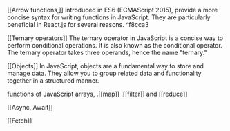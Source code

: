 
[[Arrow functions,]] introduced in ES6 (ECMAScript 2015), provide a more concise syntax for writing functions in JavaScript. They are particularly beneficial in React.js for several reasons.  ^f8cca3

[[Ternary operators]] The ternary operator in JavaScript is a concise way to perform conditional operations. It is also known as the conditional operator. The ternary operator takes three operands, hence the name "ternary."

[[Objects]] In JavaScript, objects are a fundamental way to store and manage data. They allow you to group related data and functionality together in a structured manner.

functions of JavaScript arrays, .[[map]] .[[filter]] and [[reduce]]

[[Async, Await]]

[[Fetch]]